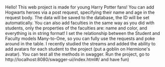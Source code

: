 Hello! This web project is made for young Harry Potter fans! You can add Hogwarts heroes via a post request, specifying their name and age in the request body. 
The data will be saved to the database, the ID will be set automatically. You can also add faculties in the same way as you did with students, only the properties of the faculties 
are: name and color, and everything is in string format! I set the relationship between the Student and Faculty models Many-to-One, so you can fully use the requests and poke 
around in the table. I recently studied the streams and added the ability to add avatars for each student to the project (put a goblin on Hermione's avatar). 
You can test all the methods in swagger. Run the project, go to http://localhost:8080/swagger-ui/index.html#/ and have fun)
